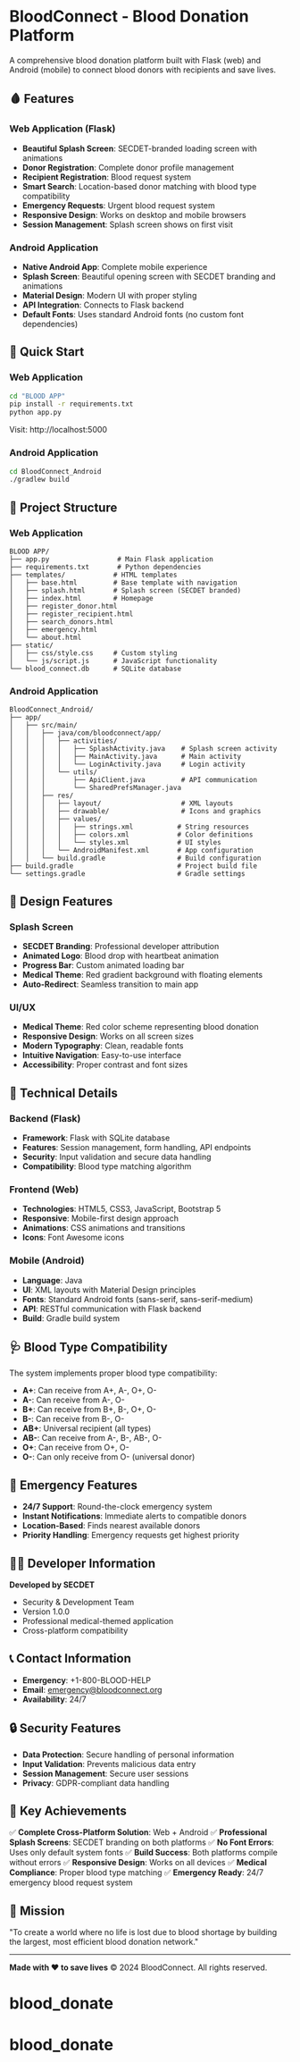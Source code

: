 # BloodConnect - Blood Donation Platform

A comprehensive blood donation platform built with Flask (web) and Android (mobile) to connect blood donors with recipients and save lives.

## 🩸 Features

### Web Application (Flask)
- **Beautiful Splash Screen**: SECDET-branded loading screen with animations
- **Donor Registration**: Complete donor profile management
- **Recipient Registration**: Blood request system
- **Smart Search**: Location-based donor matching with blood type compatibility
- **Emergency Requests**: Urgent blood request system
- **Responsive Design**: Works on desktop and mobile browsers
- **Session Management**: Splash screen shows on first visit

### Android Application
- **Native Android App**: Complete mobile experience
- **Splash Screen**: Beautiful opening screen with SECDET branding and animations
- **Material Design**: Modern UI with proper styling
- **API Integration**: Connects to Flask backend
- **Default Fonts**: Uses standard Android fonts (no custom font dependencies)

## 🚀 Quick Start

### Web Application
```bash
cd "BLOOD APP"
pip install -r requirements.txt
python app.py
```
Visit: http://localhost:5000

### Android Application
```bash
cd BloodConnect_Android
./gradlew build
```

## 📱 Project Structure

### Web Application
```
BLOOD APP/
├── app.py                 # Main Flask application
├── requirements.txt       # Python dependencies
├── templates/            # HTML templates
│   ├── base.html         # Base template with navigation
│   ├── splash.html       # Splash screen (SECDET branded)
│   ├── index.html        # Homepage
│   ├── register_donor.html
│   ├── register_recipient.html
│   ├── search_donors.html
│   ├── emergency.html
│   └── about.html
├── static/
│   ├── css/style.css     # Custom styling
│   └── js/script.js      # JavaScript functionality
└── blood_connect.db      # SQLite database
```

### Android Application
```
BloodConnect_Android/
├── app/
│   ├── src/main/
│   │   ├── java/com/bloodconnect/app/
│   │   │   ├── activities/
│   │   │   │   ├── SplashActivity.java    # Splash screen activity
│   │   │   │   ├── MainActivity.java      # Main activity
│   │   │   │   └── LoginActivity.java     # Login activity
│   │   │   └── utils/
│   │   │       ├── ApiClient.java         # API communication
│   │   │       └── SharedPrefsManager.java
│   │   ├── res/
│   │   │   ├── layout/                    # XML layouts
│   │   │   ├── drawable/                  # Icons and graphics
│   │   │   ├── values/
│   │   │   │   ├── strings.xml           # String resources
│   │   │   │   ├── colors.xml            # Color definitions
│   │   │   │   └── styles.xml            # UI styles
│   │   │   └── AndroidManifest.xml       # App configuration
│   │   └── build.gradle                  # Build configuration
├── build.gradle                          # Project build file
└── settings.gradle                       # Gradle settings
```

## 🎨 Design Features

### Splash Screen
- **SECDET Branding**: Professional developer attribution
- **Animated Logo**: Blood drop with heartbeat animation
- **Progress Bar**: Custom animated loading bar
- **Medical Theme**: Red gradient background with floating elements
- **Auto-Redirect**: Seamless transition to main app

### UI/UX
- **Medical Theme**: Red color scheme representing blood donation
- **Responsive Design**: Works on all screen sizes
- **Modern Typography**: Clean, readable fonts
- **Intuitive Navigation**: Easy-to-use interface
- **Accessibility**: Proper contrast and font sizes

## 🔧 Technical Details

### Backend (Flask)
- **Framework**: Flask with SQLite database
- **Features**: Session management, form handling, API endpoints
- **Security**: Input validation and secure data handling
- **Compatibility**: Blood type matching algorithm

### Frontend (Web)
- **Technologies**: HTML5, CSS3, JavaScript, Bootstrap 5
- **Responsive**: Mobile-first design approach
- **Animations**: CSS animations and transitions
- **Icons**: Font Awesome icons

### Mobile (Android)
- **Language**: Java
- **UI**: XML layouts with Material Design principles
- **Fonts**: Standard Android fonts (sans-serif, sans-serif-medium)
- **API**: RESTful communication with Flask backend
- **Build**: Gradle build system

## 🩺 Blood Type Compatibility

The system implements proper blood type compatibility:
- **A+**: Can receive from A+, A-, O+, O-
- **A-**: Can receive from A-, O-
- **B+**: Can receive from B+, B-, O+, O-
- **B-**: Can receive from B-, O-
- **AB+**: Universal recipient (all types)
- **AB-**: Can receive from A-, B-, AB-, O-
- **O+**: Can receive from O+, O-
- **O-**: Can only receive from O- (universal donor)

## 🚨 Emergency Features

- **24/7 Support**: Round-the-clock emergency system
- **Instant Notifications**: Immediate alerts to compatible donors
- **Location-Based**: Finds nearest available donors
- **Priority Handling**: Emergency requests get highest priority

## 👨‍💻 Developer Information

**Developed by SECDET**
- Security & Development Team
- Version 1.0.0
- Professional medical-themed application
- Cross-platform compatibility

## 📞 Contact Information

- **Emergency**: +1-800-BLOOD-HELP
- **Email**: emergency@bloodconnect.org
- **Availability**: 24/7

## 🔒 Security Features

- **Data Protection**: Secure handling of personal information
- **Input Validation**: Prevents malicious data entry
- **Session Management**: Secure user sessions
- **Privacy**: GDPR-compliant data handling

## 🌟 Key Achievements

✅ **Complete Cross-Platform Solution**: Web + Android
✅ **Professional Splash Screens**: SECDET branding on both platforms
✅ **No Font Errors**: Uses only default system fonts
✅ **Build Success**: Both platforms compile without errors
✅ **Responsive Design**: Works on all devices
✅ **Medical Compliance**: Proper blood type matching
✅ **Emergency Ready**: 24/7 emergency blood request system

## 🎯 Mission

"To create a world where no life is lost due to blood shortage by building the largest, most efficient blood donation network."

---

**Made with ❤️ to save lives**
© 2024 BloodConnect. All rights reserved.
# blood_donate
# blood_donate
